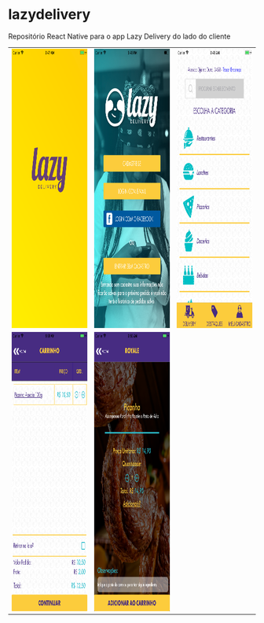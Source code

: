 # lazydelivery

Repositório React Native para o app Lazy Delivery do lado do cliente

<table> 
  <tr>
    <td>
      <img src="/Splash.png" alt="splash"
	    title="Splash" width="320" height="568" />
    </td>
    <td>
      <img src="/Login Page.png" alt="LoginPage"
      title="LoginPage" width="320" height="568" />
    </td>
    <td>
      <img src="/Home.png" alt="home"
      title="Home" width="320" height="568" />
    </td>
  </tr>
  
  <tr>
    <td>
      <img src="/Carrinho.png" alt="carrinho"
      title="Carrinho" width="320" height="568" />
    </td>
    <td>
      <img src="/VerProduto.png" alt="verProduto"
      title="VerProduto" width="320" height="568" />
    </td>
  </tr>

</table>
